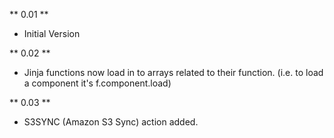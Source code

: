 ** 0.01 **
* Initial Version

** 0.02 **
* Jinja functions now load in to arrays related to their function. (i.e. to load a component it's f.component.load)

** 0.03 **
* S3SYNC (Amazon S3 Sync) action added.